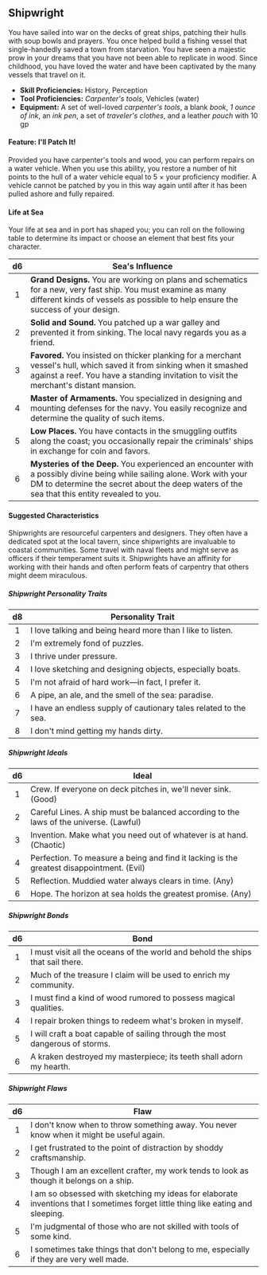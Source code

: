 ## Shipwright

You have sailed into war on the decks of great ships, patching their hulls with soup bowls and prayers. You once helped build a fishing vessel that single-handedly saved a town from starvation. You have seen a majestic prow in your dreams that you have not been able to replicate in wood. Since childhood, you have loved the water and have been captivated by the many vessels that travel on it.

- **Skill Proficiencies:** History, Perception
- **Tool Proficiencies:** *Carpenter's tools*, Vehicles (water)
- **Equipment:** A set of well-loved *carpenter's tools*, a blank *book*, *1 ounce of ink*, an *ink pen*, a set of *traveler's clothes*, and a leather *pouch* with 10 gp

#### Feature: I'll Patch It!

Provided you have carpenter's tools and wood, you can perform repairs on a water vehicle. When you use this ability, you restore a number of hit points to the hull of a water vehicle equal to 5 × your proficiency modifier. A vehicle cannot be patched by you in this way again until after it has been pulled ashore and fully repaired.

#### Life at Sea

Your life at sea and in port has shaped you; you can roll on the following table to determine its impact or choose an element that best fits your character.

|  d6 | Sea's Influence                                                                                                                                                                                                        |
|:---:|------------------------------------------------------------------------------------------------------------------------------------------------------------------------------------------------------------------------|
|  1  | **Grand Designs.** You are working on plans and schematics for a new, very fast ship. You must examine as many different kinds of vessels as possible to help ensure the success of your design.                       |
|  2  | **Solid and Sound.** You patched up a war galley and prevented it from sinking. The local navy regards you as a friend.                                                                                                |
|  3  | **Favored.** You insisted on thicker planking for a merchant vessel's hull, which saved it from sinking when it smashed against a reef. You have a standing invitation to visit the merchant's distant mansion.        |
|  4  | **Master of Armaments.** You specialized in designing and mounting defenses for the navy. You easily recognize and determine the quality of such items.                                                                |
|  5  | **Low Places.** You have contacts in the smuggling outfits along the coast; you occasionally repair the criminals' ships in exchange for coin and favors.                                                              |
|  6  | **Mysteries of the Deep.** You experienced an encounter with a possibly divine being while sailing alone. Work with your DM to determine the secret about the deep waters of the sea that this entity revealed to you. |

#### Suggested Characteristics

Shipwrights are resourceful carpenters and designers. They often have a dedicated spot at the local tavern, since shipwrights are invaluable to coastal communities. Some travel with naval fleets and might serve as officers if their temperament suits it. Shipwrights have an affinity for working with their hands and often perform feats of carpentry that others might deem miraculous.

##### Shipwright Personality Traits
|  d8 | Personality Trait                                                |
|:---:|------------------------------------------------------------------|
|  1  | I love talking and being heard more than I like to listen.       |
|  2  | I'm extremely fond of puzzles.                                   |
|  3  | I thrive under pressure.                                         |
|  4  | I love sketching and designing objects, especially boats.        |
|  5  | I'm not afraid of hard work—in fact, I prefer it.                |
|  6  | A pipe, an ale, and the smell of the sea: paradise.              |
|  7  | I have an endless supply of cautionary tales related to the sea. |
|  8  | I don't mind getting my hands dirty.                             |

##### Shipwright Ideals
|  d6 | Ideal                                                                                     |
|:---:|-------------------------------------------------------------------------------------------|
|  1  | Crew. If everyone on deck pitches in, we'll never sink. (Good)                            |
|  2  | Careful Lines. A ship must be balanced according to the laws of the universe. (Lawful)    |
|  3  | Invention. Make what you need out of whatever is at hand. (Chaotic)                       |
|  4  | Perfection. To measure a being and find it lacking is the greatest disappointment. (Evil) |
|  5  | Reflection. Muddied water always clears in time. (Any)                                    |
|  6  | Hope. The horizon at sea holds the greatest promise. (Any)                                |

##### Shipwright Bonds
|  d6 | Bond                                                                           |
|:---:|--------------------------------------------------------------------------------|
|  1  | I must visit all the oceans of the world and behold the ships that sail there. |
|  2  | Much of the treasure I claim will be used to enrich my community.              |
|  3  | I must find a kind of wood rumored to possess magical qualities.               |
|  4  | I repair broken things to redeem what's broken in myself.                      |
|  5  | I will craft a boat capable of sailing through the most dangerous of storms.   |
|  6  | A kraken destroyed my masterpiece; its teeth shall adorn my hearth.            |

##### Shipwright Flaws
|  d6 | Flaw                                                                                                                             |
|:---:|----------------------------------------------------------------------------------------------------------------------------------|
|  1  | I don't know when to throw something away. You never know when it might be useful again.                                         |
|  2  | I get frustrated to the point of distraction by shoddy craftsmanship.                                                            |
|  3  | Though I am an excellent crafter, my work tends to look as though it belongs on a ship.                                          |
|  4  | I am so obsessed with sketching my ideas for elaborate inventions that I sometimes forget little thing like eating and sleeping. |
|  5  | I'm judgmental of those who are not skilled with tools of some kind.                                                             |
|  6  | I sometimes take things that don't belong to me, especially if they are very well made.                                          |